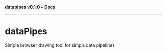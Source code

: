 **datapipes v0.1.0** • [**Docs**](globals.md)

***

# dataPipes
Simple browser drawing tool for simple data pipelines
